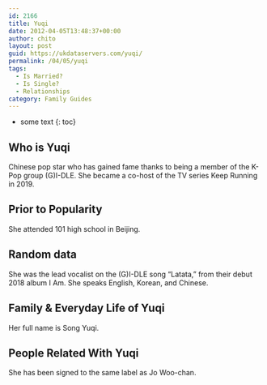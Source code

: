 ```yaml
---
id: 2166
title: Yuqi
date: 2012-04-05T13:48:37+00:00
author: chito
layout: post
guid: https://ukdataservers.com/yuqi/
permalink: /04/05/yuqi
tags:
  - Is Married?
  - Is Single?
  - Relationships
category: Family Guides
---
```


* some text
{: toc}
          
          
## Who is  Yuqi
                  
                  
                  
Chinese pop star who has gained fame thanks to being a member of the K-Pop group (G)I-DLE. She became a co-host of the TV series Keep Running in 2019. 
                  
                
                
                
## Prior to Popularity 
                  
                  
                  
She attended 101 high school in Beijing. 
                  
                
                
                
## Random data 
                  
                  
                  
She was the lead vocalist on the (G)I-DLE song &#8220;Latata,&#8221; from their debut 2018 album I Am. She speaks English, Korean, and Chinese.
                  
                
                
                
## Family & Everyday Life of Yuqi
                  
                  
                  
Her full name is Song Yuqi. 
                  
                
                
                
## People Related With  Yuqi
                  
                  
                  
She has been signed to the same label as Jo Woo-chan.
                  
                
              
            
          
          
          
    
    
  

